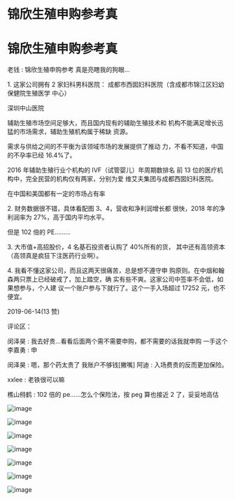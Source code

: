 # 锦欣生殖申购参考真

# 锦欣生殖申购参考真

老钱 : 锦欣生殖申购参考 真是亮瞎我的狗眼...

1\. 这家公司拥有 2 家妇科男科医院： 成都市西囡妇科医院（含成都市锦江区妇幼保健院生殖医学 中心）

深圳中山医院

辅助生殖市场空间足够大，而且国内现有的辅助生殖技术和 机构不能满足增长迅猛的市场需求，辅助生殖机构属于稀缺 资源。

需求与供给之间的不平衡为该领域市场的发展提供了推动 力，不看不知道，中国的不孕率已经 16.4%了。

2016 年辅助生殖行业个机构的 IVF（试管婴儿）年周期数排名 前 13 位的医疗机构中，完全民营的机构仅有两家，分别为爱 维艾夫集团与成都西囡妇科医院。

在中国和美国都有一定的市场占有率

2\. 财务数据很不错，具体看配图 3、4，营收和净利润增长都 很快，2018 年的净利润率为 27%，高于国内平均水平。

但是 102 倍的 PE………

3\. 大市值+高招股价，4 名基石投资者认购了 40%所有的货， 其中还有高领资本（高领真是疯狂下注医药行业啊）。

4\. 我看不懂这家公司，而且这两天很痛苦，总是想不遵守申 购原则。在中烟和翰森两只票上已经破戒了，加上踏空，确 实有些不爽。这家公司中签率不会低，如果想参与，个人建 议一个账户参与下就行了。这个一手入场超过 17252 元，也不 便宜。

2019-06-14(13 赞)

评论区：

闵泽昊 : 我去好贵...看看后面两个需不需要申购，都不需要的话我就申购 一手这个 李嘉勇 : 申

闵泽昊 : 嗯，那个药太贵了 我账户不够钱[撇嘴] 阿迪 : 入场费贵的反而更加保险。

xxlee : 老铁很可以嘛

樵山偫鹤 : 102 倍的 pe……怎么个保险法，按 peg 算也接近 2 了，妥妥地高估

![image](img/Image_139.png)

![image](img/Image_140.png)

![image](img/Image_141.png)

![image](img/Image_142.png)

![image](img/Image_143.png)

![image](img/Image_144.png)

![image](img/Image_145.png)